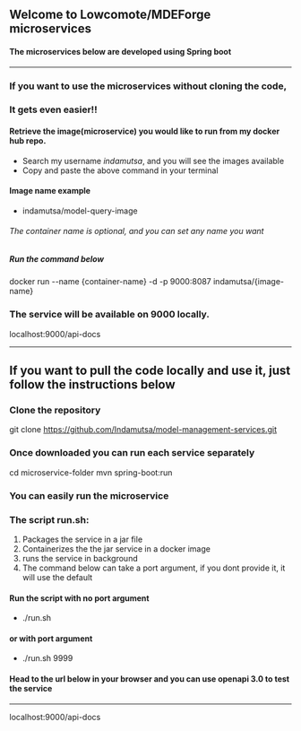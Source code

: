 ## Welcome to Lowcomote/MDEForge microservices
#### The microservices below are developed using Spring boot

----------------------------------------------------------------------------
### If you want to use the microservices without cloning the code, 
### It gets even easier!!

#### Retrieve the image(microservice) you would like to run from my docker hub repo. 
* Search my username *indamutsa*, and you will see the images available
* Copy and paste the above command in your terminal

#### Image name example
* indamutsa/model-query-image
###### The container name is optional, and you can set any name you want

##### Run the command below
docker run --name {container-name} -d -p 9000:8087 indamutsa/{image-name}

### The service will be available on 9000 locally.
localhost:9000/api-docs


-----------------------------------------------------------------------------


## If you want to pull the code locally and use it, just follow the instructions below

### Clone the repository
git clone https://github.com/Indamutsa/model-management-services.git

### Once downloaded you can run each service separately
cd microservice-folder
mvn spring-boot:run

### You can easily run the microservice
### The script run.sh:
1. Packages the service in a jar file
2. Containerizes the the jar service in a docker image
3. runs the service in background
4. The command below can take a port argument, if you dont provide it, it will use the default

#### Run the script with no port argument
* ./run.sh
#### or with port argument
* ./run.sh 9999


#### Head to the url below in your browser and you can use openapi 3.0 to test the service
-----------------------------------------------------------------------------
localhost:9000/api-docs
